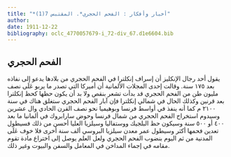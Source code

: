 ```yaml
---
title: "*أخبار وأفكار : الفحم الحجري*. المقتبس 7(1)"
author: 
date: 1911-12-22
bibliography: oclc_4770057679-i_72-div_67.d1e6604.bib
---
```




##  الفحم الحجري 


 يقول  أحد  رجال الإنكليز أن إسراف إنكلترا في الفحم الحجري من بلادها يدعو إلى نفاذه بعد  ١٧٥  سنة. وقالت  إحدى  المجلات الألمانية أن أميركا التي تصدر ما يربو عَلَى نصف   مليون طن من الفحم الحجري قد بدأت تشعر بنقص ولا بد أن يكون حظها كحظ إنكلترا بعد قرنين وكذلك الحال في شمالي إنكلترا فإن آبار الفحم الحجري ستغلق هناك في سنة  ٢١٠٠  م كما أنه ينفذ في أواسط فرنسا وبوهيميا نحو نصف القرن الحادي وال  عشرين  وسيدوم استخراج الفحم الحجري من شمال فرنسا وحوض سارابروك في   ألمانيا ما بعد  ٤٠٠  أو  ٥٠٠  سنة وسيكون حظ البلجيك ووستفاليا وسيلزيا العليا أحسن من ذلك فسيطول تعدين فحمها أكثر وسيطول عمر معدن سيلزيا البروسي  ألف  سنة أخرى فلا خوف عَلَى المدنية من ثم اليوم بنضوب الفحم الحجري ولعل العلم يوصل إلى اختراع مادة تقوم مقامه في إجماء المداخن في المعامل والسفن والبيوت وغير ذلك. 
